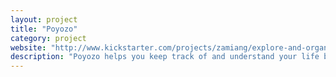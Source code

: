```yaml
---
layout: project
title: "Poyozo"
category: project
website: "http://www.kickstarter.com/projects/zamiang/explore-and-organize-your-data-with-poyozo"
description: "Poyozo helps you keep track of and understand your life by integrating automatic life-tracking with simple visualizations that you can use every day."
---
```

